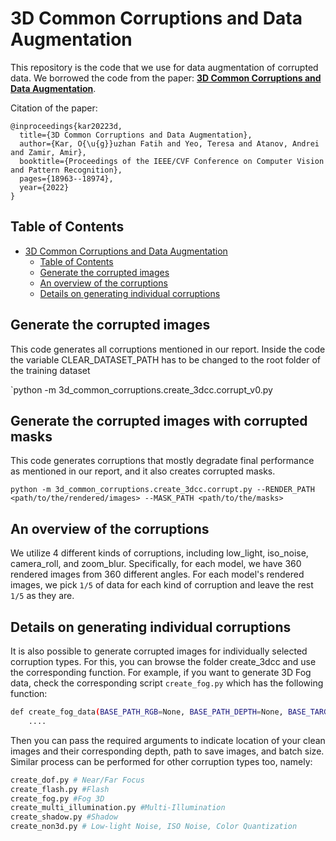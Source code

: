 # 3D Common Corruptions and Data Augmentation

This repository is the code that we use for data augmentation of corrupted data. We borrowed the code from the paper: [**3D Common Corruptions and Data Augmentation**](https://3dcommoncorruptions.epfl.ch/). 

Citation of the paper: 

```
@inproceedings{kar20223d,
  title={3D Common Corruptions and Data Augmentation},
  author={Kar, O{\u{g}}uzhan Fatih and Yeo, Teresa and Atanov, Andrei and Zamir, Amir},
  booktitle={Proceedings of the IEEE/CVF Conference on Computer Vision and Pattern Recognition},
  pages={18963--18974},
  year={2022}
}
```

## Table of Contents

- [3D Common Corruptions and Data Augmentation](#3d-common-corruptions-and-data-augmentation)
  - [Table of Contents](#table-of-contents)
  - [Generate the corrupted images](#generate-the-corrupted-images)
  - [An overview of the corruptions](#an-overview-of-the-corruptions)
  - [Details on generating individual corruptions](#details-on-generating-individual-corruptions)

## Generate the corrupted images 
This code generates all corruptions mentioned in our report. Inside the code the variable CLEAR_DATASET_PATH has to be changed to the root folder of the training dataset

`python -m 3d_common_corruptions.create_3dcc.corrupt_v0.py
## Generate the corrupted images with corrupted masks

This code generates corruptions that mostly degradate final performance as mentioned in our report, and it also creates corrupted masks. 

`python -m 3d_common_corruptions.create_3dcc.corrupt.py --RENDER_PATH <path/to/the/rendered/images> --MASK_PATH <path/to/the/masks>`

## An overview of the corruptions

We utilize 4 different kinds of corruptions, including low_light, iso_noise, camera_roll, and zoom_blur. Specifically, for each model, we have 360 rendered images from 360 different angles. For each model's rendered images, we pick `1/5` of data for each kind of corruption and leave the rest `1/5` as they are. 

## Details on generating individual corruptions

It is also possible to generate corrupted images for individually selected corruption types. For this, you can browse the folder create_3dcc and use the corresponding function. For example, if you want to generate 3D Fog data, check the corresponding script `create_fog.py` which has the following function:

```bash
def create_fog_data(BASE_PATH_RGB=None, BASE_PATH_DEPTH=None, BASE_TARGET_PATH=None, BATCH_SIZE=1):
    ....
```
Then you can pass the required arguments to indicate location of your clean images and their corresponding depth, path to save images, and batch size. Similar process can be performed for other corruption types too, namely:
```bash
create_dof.py # Near/Far Focus
create_flash.py #Flash
create_fog.py #Fog 3D
create_multi_illumination.py #Multi-Illumination
create_shadow.py #Shadow
create_non3d.py # Low-light Noise, ISO Noise, Color Quantization
```
